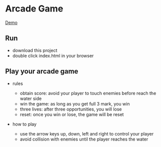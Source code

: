 Arcade Game
===============================

[Demo](https://allenlili.github.io/udacity-fend-arcade-game/)

## Run

* download this project
* double click index.html in your browser

## Play your arcade game

- rules
    * obtain score: avoid your player to touch enemies before reach the water side
    * win the game: as long as you get full 3 mark, you win
    * three lives: after three opportunities, you will lose
    * reset: once you win or lose, the game will be reset

- how to play
    * use the arrow keys up, down, left and right to control your player
    * avoid collision with enemies until the player reaches the water
    

